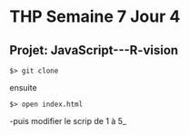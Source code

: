 # THP Semaine 7 Jour 4

## Projet: JavaScript---R-vision

```$> git clone```

ensuite 

```$> open index.html```

-puis modifier le scrip de 1 à 5_
